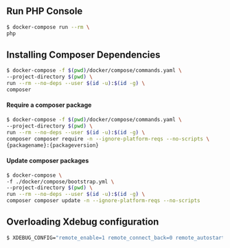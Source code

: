 ## Run PHP Console

```bash
$ docker-compose run --rm \
php
```

## Installing Composer Dependencies

```bash
$ docker-compose -f $(pwd)/docker/compose/commands.yaml \
--project-directory $(pwd) \
run --rm --no-deps --user $(id -u):$(id -g) \
composer
```

#### Require a composer package

```bash
$ docker-compose -f $(pwd)/docker/compose/commands.yaml \
--project-directory $(pwd) \
run --rm --no-deps --user $(id -u):$(id -g) \
composer composer require -n --ignore-platform-reqs --no-scripts \
{packagename}:{packageversion}
```

#### Update composer packages

```bash
$ docker-compose \
-f ./docker/compose/bootstrap.yml \
--project-directory $(pwd) \
run --rm --no-deps --user $(id -u):$(id -g) \
composer composer update -n --ignore-platform-reqs --no-scripts
```

## Overloading Xdebug configuration

```bash
$ XDEBUG_CONFIG="remote_enable=1 remote_connect_back=0 remote_autostart=1 remote_host=host.docker.internal idekey=XDEBUG" docker-compose up php
```